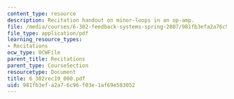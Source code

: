 ```yaml
---
content_type: resource
description: Recitation handout on minor-loops in an op-amp.
file: /media/courses/6-302-feedback-systems-spring-2007/981fb3efa2a76c96f03e1af69e583052_6_302rec19_000.pdf
file_type: application/pdf
learning_resource_types:
- Recitations
ocw_type: OCWFile
parent_title: Recitations
parent_type: CourseSection
resourcetype: Document
title: 6_302rec19_000.pdf
uid: 981fb3ef-a2a7-6c96-f03e-1af69e583052
---
```

